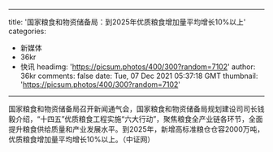 
---
title: '国家粮食和物资储备局：到2025年优质粮食增加量平均增长10%以上'
categories: 
 - 新媒体
 - 36kr
 - 快讯
headimg: 'https://picsum.photos/400/300?random=7102'
author: 36kr
comments: false
date: Tue, 07 Dec 2021 05:37:18 GMT
thumbnail: 'https://picsum.photos/400/300?random=7102'
---

<div>   
国家粮食和物资储备局召开新闻通气会，国家粮食和物资储备局规划建设司司长钱毅介绍，“十四五”优质粮食工程实施“六大行动”，聚焦粮食全产业链各环节，全面提升粮食供给质量和产业发展水平。到2025年，新增高标准粮仓仓容2000万吨，优质粮食增加量平均增长10%以上。（中证网）  
</div>
            